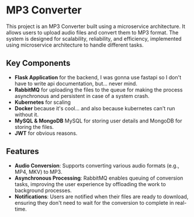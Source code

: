 # MP3 Converter

This project is an MP3 Converter built using a microservice architecture. It allows users to upload audio files and convert them to MP3 format. The system is designed for scalability, reliability, and efficiency, implemented using microservice architecture to handle different tasks.

## Key Components

- **Flask Application** for the backend, I was gonna use fastapi so I don't have to write api documentation, but... never mind.
- **RabbitMQ** for uploading the files to the queue for making the process asynchronous and persistent in case of a system crash.
- **Kubernetes** for scaling
- **Docker** because it's cool... and also because kubernetes can't run without it.
- **MySQL & MongoDB** MySQL for storing user details and MongoDB for storing the files.
- **JWT** for obvious reasons.

## Features

- **Audio Conversion**: Supports converting various audio formats (e.g., MP4, MKV) to MP3.
- **Asynchronous Processing**: RabbitMQ enables queuing of conversion tasks, improving the user experience by offloading the work to background processes.
- **Notifications**: Users are notified when their files are ready to download, ensuring they don't need to wait for the conversion to complete in real-time.
